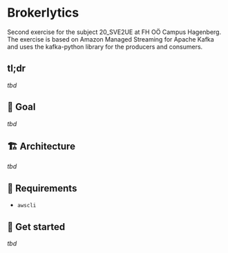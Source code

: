 # Brokerlytics

Second exercise for the subject 20_SVE2UE at FH OÖ Campus Hagenberg. The exercise is based on Amazon Managed Streaming for Apache Kafka and uses the kafka-python library for the producers and consumers.

## tl;dr

*tbd*

## 🚩 Goal

*tbd*

## 🏗 Architecture

*tbd*

## 📝 Requirements

* `awscli`

## 🚀 Get started

*tbd*